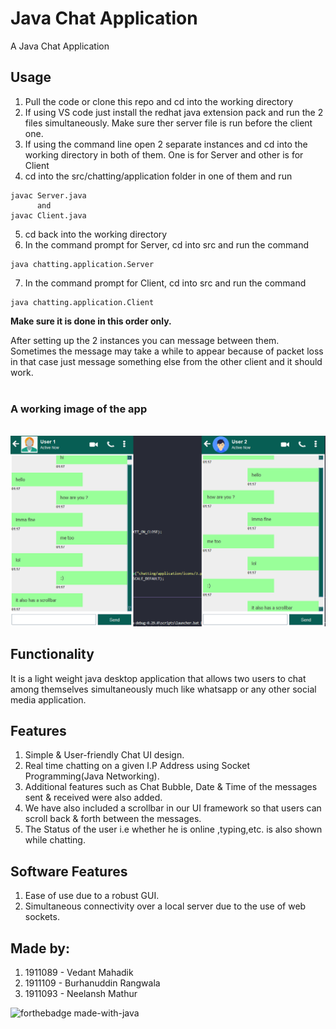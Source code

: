 # Java Chat Application

A Java Chat Application

## Usage

1. Pull the code or clone this repo and cd into the working directory
2. If using VS code just install the redhat java extension pack and run the 2 files simultaneously. Make sure ther server file is run before the client one.
3. If using the command line open 2 separate instances and cd into the working directory in both of them. One is for Server and other is for Client
4. cd into the src/chatting/application folder in one of them and run

```bison
javac Server.java
      and
javac Client.java
```

5. cd back into the working directory
6. In the command prompt for Server, cd into src and run the command

```bison
java chatting.application.Server
```

7. In the command prompt for Client, cd into src and run the command

```bison
java chatting.application.Client
```

**Make sure it is done in this order only.**

After setting up the 2 instances you can message between them. Sometimes the message may take a while to appear because of packet loss in that case just message something else from the other client and it should work.  
&nbsp;

### A working image of the app

&nbsp;
![image](images/1.png)

## Functionality

It is a light weight java desktop application that allows two users to chat among themselves simultaneously much like whatsapp or any other social media application.

## Features

1. Simple & User-friendly Chat UI design.
2. Real time chatting on a given I.P Address using Socket Programming(Java Networking).
3. Additional features such as Chat Bubble, Date & Time of the messages sent & received were also added.
4. We have also included a scrollbar in our UI framework so that users can scroll back & forth between the messages.
5. The Status of the user i.e whether he is online ,typing,etc. is also shown while chatting.

## Software Features

1. Ease of use due to a robust GUI.
2. Simultaneous connectivity over a local server due to the use of web sockets.

## Made by:

1. 1911089 - Vedant Mahadik
2. 1911109 - Burhanuddin Rangwala
3. 1911093 - Neelansh Mathur

![forthebadge made-with-java](http://ForTheBadge.com/images/badges/made-with-java.svg)
